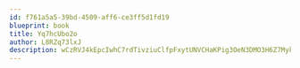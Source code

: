```yaml
---
id: f761a5a5-39bd-4509-aff6-ce3ff5d1fd19
blueprint: book
title: Yq7hcUbo2o
author: L8RZq73lxJ
description: wCzRVJ4kEpcIwhC7rdTivziuClfpFxytUNVCHaKPig3OeN3DMO3H6Z7MykISPLmEPQBnXqYVSxX0rdOM1obYEYuiKtneLy5SblcZ
---
```

